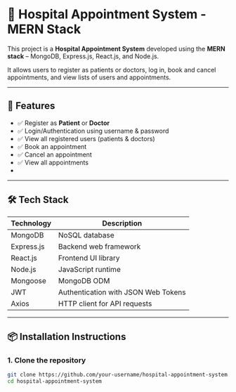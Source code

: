 # 🏥 Hospital Appointment System - MERN Stack

This project is a **Hospital Appointment System** developed using the **MERN stack** – MongoDB, Express.js, React.js, and Node.js.

It allows users to register as patients or doctors, log in, book and cancel appointments, and view lists of users and appointments.

---

## 🚀 Features

- ✅ Register as **Patient** or **Doctor**
- ✅ Login/Authentication using username & password
- ✅ View all registered users (patients & doctors)
- ✅ Book an appointment
- ✅ Cancel an appointment
- ✅ View all appointments
- 
---

## 🛠 Tech Stack

| Technology   | Description                    |
|--------------|--------------------------------|
| MongoDB      | NoSQL database                 |
| Express.js   | Backend web framework          |
| React.js     | Frontend UI library            |
| Node.js      | JavaScript runtime             |
| Mongoose     | MongoDB ODM                    |
| JWT          | Authentication with JSON Web Tokens |
| Axios        | HTTP client for API requests   |

---

## 📦 Installation Instructions

### 1. Clone the repository

```bash
git clone https://github.com/your-username/hospital-appointment-system.git
cd hospital-appointment-system

